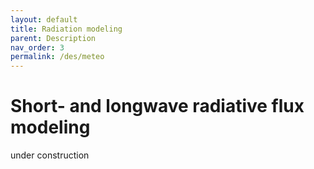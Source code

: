 ```yaml
---
layout: default
title: Radiation modeling
parent: Description
nav_order: 3
permalink: /des/meteo
---
```


# Short- and longwave radiative flux modeling

under construction


<!-- Short- and longwave radiative flux modeling

The radiation balance of snow is the factor, that contributes the most to the energy balance of the snow pack and consists of following terms:

	- sw_in:	incoming short wave radiation
	- sw_out:	reflected short wave radiation
	- lw_in:	incoming long wave radiation
	- lw_out	emmited long wave radiation


	Qradiation = SW_in - SW_out + LW_in - LW_out

		- evtl. klassische Abbildung mit Zusammensetzung der Strahlung?

SW_in
The incoming short wave radiation of a point strongly varies in space and time and therefore is challenging to interpolate. openAMUNDSEN calculates a potential radiation for each grid cell, taking the position of the sun, orographic shadows, local aspect and slope, the atmospheric composition (aerosols, water content...) and reflections between snow and clouds as well as reflections from snow covered neighbouring slopes into account. In order to assume cloud cover, the potential radiation is compared to observed radiation measurements. Cloud cover is then interpolated using the regression based approach.


		- hier evtl. Video von Uli -

SW_out
The reflected short wave radiation depends on the snow surface albedo, i.e. the ability to reflect incoming short wave radiation. The albedo varies with snow characteristics like grain size, density and snow impurity. In openAMUNDSEN snow albedo is modelled along a aging curve approach.

(	a = amin + aadd *e-kn  

	amin = 	minimum snow albedo
	aadd = 	additive Albedo
	k =	recession coefficient
	n = 	number of days since last significant snowfall (>0.5mm/h)
)

LW_in
Incoming longwave radiation is calculated as a function of temperature dependent on the Stefan-Boltzmann law. openAMUNDSEN accounts for longwave radiation from the atmosphere as well as from neighboring slopes. The atmospheric emessivity thereby depends on water vapour content in clear sky conditions and cloud cover in overcast conditions.

LW_out
Outgoing longwave radiation is calculated following the Stephan Boltzmann law once again, using snow emissivity (0.99) and snow surface tepmerature to solve the equation.



	References

	Bernard Bourges. Improvement in solar declination computation. Solar
       	Energy, 1985, 35(4), pp.367-369.

	Corripio, J. G. (2002). Modelling the energy balance of high
       	altitude glacierised basins in the Central Andes. PhD thesis, University of
       	Edinburgh.

	Corripio, J. G. (2003). Vectorial algebra algorithms for calculating
       	terrain parameters from DEMs and solar radiation modelling in mountainous
       	terrain. International Journal of Geographical Information Science, 17(1),
      	1–23. https://doi.org/10.1080/13658810210157796

	J. W. Spencer, "Fourier series representation of the position of the
       	sun" in Search 2 (5), p. 172 (1971)

	Snow Hydrology: Summary Report of the Snow Investigations. Published
       	by the North Pacific Division, Corps of Engineers, U.S. Army, Portland,
       	Oregon, 1956.  437 pages, 70 pages of plates, maps and figs., 27 cm.
       	https://doi.org/10.3189/S0022143000024503

	Hanzer, F., Helfricht, K., Marke, T., & Strasser, U. (2016).
       	Multilevel spatiotemporal validation of snow/ice mass balance and runoff
       	modeling in glacierized catchments. The Cryosphere, 10(4), 1859–1881.
       	https://doi.org/10.5194/tc-10-1859-2016

	Essery, R., Morin, S., Lejeune, Y., & B Ménard, C. (2013). A
       	comparison of 1701 snow models using observations from an alpine site.
       	Advances in Water Resources, 55, 131–148.
       	https://doi.org/10.1016/j.advwatres.2012.07.013

	Dutra, E., Balsamo, G., Viterbo, P., Miranda, P., Beljaars, A.,
       	Schär, C., & Elder, K. (2009). New snow scheme in HTESSEL: description and
       	offline validation. ECMWF. https://doi.org/10.21957/98x9mrv1y

	Prata, A. J. (1996). A new long-wave formula for estimating downward
       	clear-sky radiation at the surface. Quarterly Journal of the Royal
       	Meteorological Society, 122(533), 1127–1151. doi:10.1002/qj.49712253306

	Liston, G. E., & Elder, K. (2006). A Meteorological Distribution
      	System for High-Resolution Terrestrial Modeling (MicroMet). Journal of
       	Hydrometeorology, 7(2), 217–234. https://doi.org/10.1175/JHM486.1

	Greuell, W., Knap, W. H., & Smeets, P. C. (1997). Elevational
       	changes in meteorological variables along a midlatitude glacier during
       	summer. Journal of Geophysical Research, 102(D22), 25941–25954.
       	https://doi.org/10.1029/97JD02083 -->

